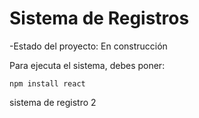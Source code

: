 <h1> Sistema de Registros</h1>

-Estado del proyecto: En construcción

Para ejecuta el sistema, debes poner: 

```npm install react```

sistema de registro 2
